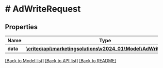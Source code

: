 # # AdWriteRequest

## Properties

Name | Type | Description | Notes
------------ | ------------- | ------------- | -------------
**data** | [**\criteo\api\marketingsolutions\v2024_01\Model\AdWriteResource**](AdWriteResource.md) |  | [optional]

[[Back to Model list]](../../README.md#models) [[Back to API list]](../../README.md#endpoints) [[Back to README]](../../README.md)
